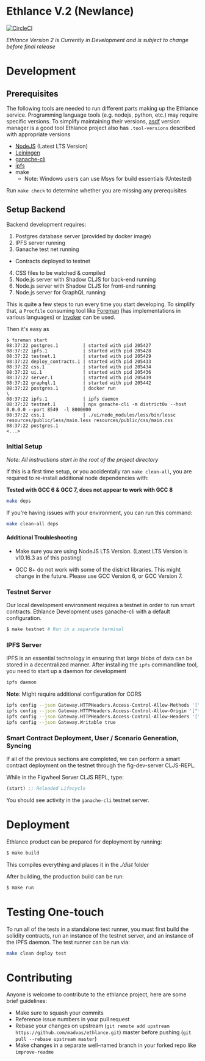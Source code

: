 # Ethlance V.2 (Newlance)

[![CircleCI](https://circleci.com/gh/district0x/ethlance/tree/newlance.svg?style=svg)](https://circleci.com/gh/district0x/ethlance/tree/newlance)

*Ethlance Version 2 is Currently in Development and is subject to
change before final release*

# Development

## Prerequisites

The following tools are needed to run different parts making up the Ethlance
service.  Programming language tools (e.g. nodejs, python, etc.) may require
specific versions.  To simplify maintaining their versions,
[asdf](https://github.com/asdf-vm/asdf) version manager is a good tool Ethlance
project also has `.tool-versions` described with appropriate versions

* [NodeJS](https://nodejs.org) (Latest LTS Version)
* [Leiningen](https://leiningen.org/)
* [ganache-cli](https://github.com/trufflesuite/ganache-cli)
* [ipfs](https://docs.ipfs.io/introduction/install/)
* make
  * Note: Windows users can use Msys for build essentials (Untested)

Run `make check` to determine whether you are missing any prerequisites


## Setup Backend

Backend development requires:

1. Postgres database server (provided by docker image)
2. IPFS server running
3. Ganache test net running
  * Contracts deployed to testnet
4. CSS files to be watched & compiled
5. Node.js server with Shadow CLJS for back-end running
6. Node.js server with Shadow CLJS for front-end running
7. Node.js server for GraphQL running

This is quite a few steps to run every time you start developing.
To simplify that, a `Procfile` consuming tool like [Foreman](https://github.com/jmoses/foreman)
(has implementations in various languages) or [Invoker](https://invoker.codemancers.com/) can be used.

Then it's easy as
```
❯ foreman start
08:37:22 postgres.1         | started with pid 205427
08:37:22 ipfs.1             | started with pid 205428
08:37:22 testnet.1          | started with pid 205429
08:37:22 deploy_contracts.1 | started with pid 205433
08:37:22 css.1              | started with pid 205434
08:37:22 ui.1               | started with pid 205436
08:37:22 server.1           | started with pid 205439
08:37:22 graphql.1          | started with pid 205442
08:37:22 postgres.1         | docker run                                                       \
08:37:22 ipfs.1             | ipfs daemon
08:37:22 testnet.1          | npx ganache-cli -m district0x --host 0.0.0.0 --port 8549  -l 8000000
08:37:22 css.1              | ./ui/node_modules/less/bin/lessc resources/public/less/main.less resources/public/css/main.css
08:37:22 postgres.1
<...>
```

### Initial Setup

*Note: All instructions start in the root of the project directory*

If this is a first time setup, or you accidentally ran `make
clean-all`, you are required to re-install additional node
dependencies with:

**Tested with GCC 6 & GCC 7, does not appear to work with GCC 8**

```bash
make deps
```

If you're having issues with your environment, you can run this command:

```bash
make clean-all deps
```

#### Additional Troubleshooting

- Make sure you are using NodeJS LTS Version. (Latest LTS Version is
  v10.16.3 as of this posting)

- GCC 8+ do not work with some of the district libraries. This might
  change in the future. Please use GCC Version 6, or GCC Version 7.

### Testnet Server

Our local development environment requires a testnet in order to run
smart contracts. Ethlance Development uses ganache-cli with a default
configuration.

```bash
$ make testnet # Run in a separate terminal
```

### IPFS Server

IPFS is an essential technology in ensuring that large blobs of data
can be stored in a decentralized manner. After installing the `ipfs`
commandline tool, you need to start up a daemon for development

```bash
ipfs daemon
```

**Note**: Might require additional configuration for CORS

```bash
ipfs config --json Gateway.HTTPHeaders.Access-Control-Allow-Methods '["PUT", "GET", "POST", "OPTIONS"]'
ipfs config --json Gateway.HTTPHeaders.Access-Control-Allow-Origin '["*"]'
ipfs config --json Gateway.HTTPHeaders.Access-Control-Allow-Headers '["X-Requested-With"]'
ipfs config --json Gateway.Writable true
```

### Smart Contract Deployment, User / Scenario Generation, Syncing

If all of the previous sections are completed, we can perform a smart
contract deployment on the testnet through the fig-dev-server
CLJS-REPL.

While in the Figwheel Server CLJS REPL, type:

```clojure
(start) ;; Reloaded Lifecycle
```

You should see activity in the `ganache-cli` testnet server.

# Deployment

Ethlance product can be prepared for deployment by running:

```bash
$ make build
```

This compiles everything and places it in the *./dist* folder

After building, the production build can be run:

```bash
$ make run
```

# Testing One-touch

To run all of the tests in a standalone test runner, you must first
build the solidity contracts, run an instance of the testnet server,
and an instance of the IPFS daemon. The test runner can be run via:

```bash
make clean deploy test
```

# Contributing

Anyone is welcome to contribute to the ethlance project, here are some brief guidelines:

* Make sure to squash your commits
* Reference issue numbers in your pull request
* Rebase your changes on upstream (`git remote add upstream
  https://github.com/madvas/ethlance.git`) master before pushing  (`git pull --rebase upstream master`)
* Make changes in a separate well-named branch in your forked repo
  like `improve-readme`

